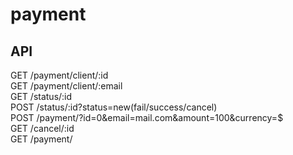 # payment
## API
GET /payment/client/:id<br/>
GET /payment/client/:email<br/>
GET /status/:id<br/>
POST /status/:id?status=new(fail/success/cancel)<br/>
POST /payment/?id=0&email=mail.com&amount=100&currency=$<br/>
GET /cancel/:id<br/>
GET /payment/<br/>
